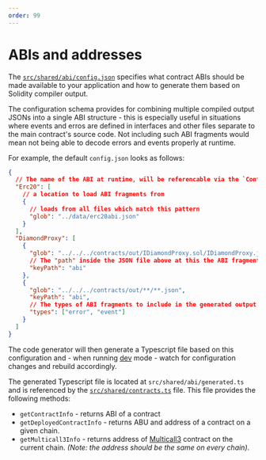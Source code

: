 ```yaml
---
order: 99
---
```


# ABIs and addresses

The [`src/shared/abi/config.json`](https://github.com/QuickDapp/QuickDapp/tree/master/src/shared/abi/config.json) specifies what contract ABIs should be made available to your application and how to generate them 
based on Solidity compiler output. 

The configuration schema provides for combining multiple compiled output JSONs into a single ABI structure - this is especially useful in situations where events and erros are defined in interfaces and other files 
separate to the main contract's source code. Not including such ABI fragments would mean not being able to decode errors and events properly at runtime.

For example, the default `config.json` looks as follows:

```json
{
  // The name of the ABI at runtime, will be referencable via the `ContractName` enum as `ContractName.Erc20`
  "Erc20": [
    // a location to load ABI fragments from
    {
      // loads from all files which match this pattern
      "glob": "../data/erc20abi.json"
    }
  ],
  "DiamondProxy": [
    {
      "glob": "../../../contracts/out/IDiamondProxy.sol/IDiamondProxy.json",
      // The "path" inside the JSON file above at this the ABI fragments actually sit. For Foundry compilation output it's usually the `abi` key. If ommitted then the JSON file itself is assumed to be the ABI.
      "keyPath": "abi"
    },
    {
      "glob": "../../../contracts/out/**/**.json",
      "keyPath": "abi",
      // The types of ABI fragments to include in the generated output. If ommitted then all fragments are included.
      "types": ["error", "event"]
    }
  ]
}
```

The code generator will then generate a Typescript file based on this configuration and - when running [dev](../command-line/dev.md) mode - watch for configuration changes and rebuild accordingly. 

The generated Typescript file is located at `src/shared/abi/generated.ts` and is referenced by the [`src/shared/contracts.ts`](https://github.com/QuickDapp/QuickDapp/tree/master/src/shared/contracts.ts) file. This 
file provides the following methods:

* `getContractInfo` - returns ABI of a contract
* `getDeployedContractInfo` - returns ABU and address of a contract on a given chain.
* `getMulticall3Info` - returns address of [Multicall3](https://www.multicall3.com/) contract on the current chain. _(Note: the address should be the same on every chain)_.

